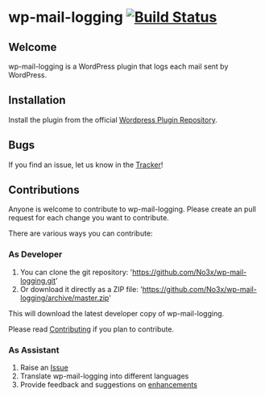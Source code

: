 # wp-mail-logging [![Build Status](https://travis-ci.org/No3x/wp-mail-logging.png?branch=master)](https://travis-ci.org/No3x/wp-mail-logging)
## Welcome ##
wp-mail-logging is a WordPress plugin that logs each mail sent by WordPress.

## Installation ##

Install the plugin from the official [Wordpress Plugin Repository](https://wordpress.org/plugins/wp-mail-logging/).

## Bugs ##
If you find an issue, let us know in the [Tracker](https://github.com/No3x/wp-mail-logging/issues?state=open)!

## Contributions ##
Anyone is welcome to contribute to wp-mail-logging. Please create an pull request for each change you want to contribute.

There are various ways you can contribute:

### As Developer ###
1. You can clone the git repository: 'https://github.com/No3x/wp-mail-logging.git'
2. Or download it directly as a ZIP file: 'https://github.com/No3x/wp-mail-logging/archive/master.zip'

This will download the latest developer copy of wp-mail-logging.

Please read [Contributing](https://github.com/No3x/wp-mail-logging/CONTRIBUTING.md) if you plan to contribute.

### As Assistant ###
1. Raise an [Issue](https://github.com/No3x/wp-mail-logging/issues?state=open)
3. Translate wp-mail-logging into different languages
4. Provide feedback and suggestions on [enhancements](https://github.com/No3x/wp-mail-logging/issues?direction=desc&labels=Enhancement%2Cenhancement&page=1&sort=created&state=open)
